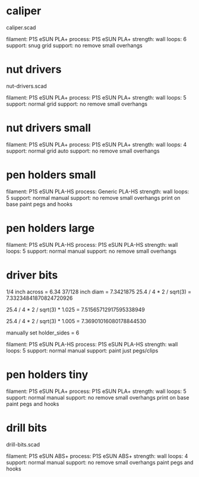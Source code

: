 # caliper

caliper.scad

filament: P1S eSUN PLA+
process: P1S eSUN PLA+
strength: wall loops: 6
support: snug grid
support: no remove small overhangs

# nut drivers

nut-drivers.scad

filament: P1S eSUN PLA+
process: P1S eSUN PLA+
strength: wall loops: 5
support: normal grid
support: no remove small overhangs

# nut drivers small

filament: P1S eSUN PLA+
process: P1S eSUN PLA+
strength: wall loops: 4
support: normal grid auto
support: no remove small overhangs

# pen holders small

filament: P1S eSUN PLA-HS
process: Generic PLA-HS
strength: wall loops: 5
support: normal manual
support: no remove small overhangs
print on base
paint pegs and hooks

# pen holders large

filament: P1S eSUN PLA-HS
process: P1S eSUN PLA-HS
strength: wall loops: 5
support: normal manual
support: no remove small overhangs

# driver bits

1/4 inch across = 6.34
37/128 inch diam = 7.3421875
25.4 / 4 * 2 / sqrt(3) = 7.33234841870824720926

25.4 / 4 * 2 / sqrt(3) * 1.025 = 7.51565712917595338949

25.4 / 4 * 2 / sqrt(3) * 1.005 = 7.36901016080178844530

manually set holder_sides = 6

filament: P1S eSUN PLA-HS
process: P1S eSUN PLA-HS
strength: wall loops: 5
support: normal manual
support: paint just pegs/clips

# pen holders tiny

filament: P1S eSUN PLA+
process: P1S eSUN PLA+
strength: wall loops: 5
support: normal manual
support: no remove small overhangs
print on base
paint pegs and hooks

# drill bits

drill-bits.scad

filament: P1S eSUN ABS+
process: P1S eSUN ABS+
strength: wall loops: 4
support: normal manual
support: no remove small overhangs
paint pegs and hooks
